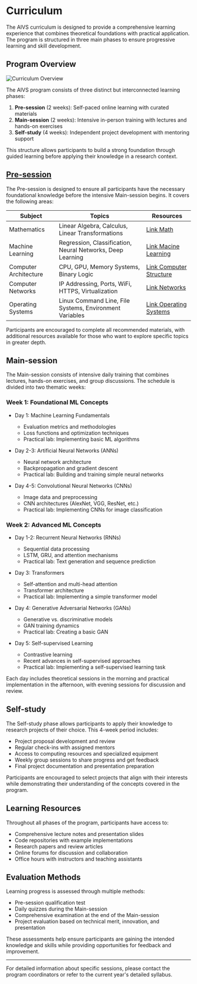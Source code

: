 # Curriculum

The AIVS curriculum is designed to provide a comprehensive learning experience that combines theoretical foundations with practical application. The program is structured in three main phases to ensure progressive learning and skill development.

## Program Overview

![Curriculum Overview](assets/curriculum_overview.png)

The AIVS program consists of three distinct but interconnected learning phases:

1. **Pre-session** (2 weeks): Self-paced online learning with curated materials
2. **Main-session** (2 weeks): Intensive in-person training with lectures and hands-on exercises
3. **Self-study** (4 weeks): Independent project development with mentoring support

This structure allows participants to build a strong foundation through guided learning before applying their knowledge in a research context.

## [Pre-session](presession.md)


The Pre-session is designed to ensure all participants have the necessary foundational knowledge before the intensive Main-session begins. It covers the following areas:

| Subject | Topics | Resources |
|---------|--------|-----------|
| Mathematics | Linear Algebra, Calculus, Linear Transformations | [Link Math](presession.md#1-basic-math) |
| Machine Learning | Regression, Classification, Neural Networks, Deep Learning | [Link Macine Learning](presession.md#2-basic-online-lectures) |
| Computer Architecture | CPU, GPU, Memory Systems, Binary Logic | [Link Computer Structure](presession.md#3-basic-computer-structure) |
| Computer Networks | IP Addressing, Ports, WiFi, HTTPS, Virtualization | [Link Networks](presession.md#4-basic-computer-network) |
| Operating Systems | Linux Command Line, File Systems, Environment Variables | [Link Operating Systems](presession.md#5-basic-operating-linux-system) |

Participants are encouraged to complete all recommended materials, with additional resources available for those who want to explore specific topics in greater depth.

## Main-session

The Main-session consists of intensive daily training that combines lectures, hands-on exercises, and group discussions. The schedule is divided into two thematic weeks:

### Week 1: Foundational ML Concepts

- Day 1: Machine Learning Fundamentals
  - Evaluation metrics and methodologies
  - Loss functions and optimization techniques
  - Practical lab: Implementing basic ML algorithms

- Day 2-3: Artificial Neural Networks (ANNs)
  - Neural network architecture
  - Backpropagation and gradient descent
  - Practical lab: Building and training simple neural networks

- Day 4-5: Convolutional Neural Networks (CNNs)
  - Image data and preprocessing
  - CNN architectures (AlexNet, VGG, ResNet, etc.)
  - Practical lab: Implementing CNNs for image classification

### Week 2: Advanced ML Concepts

- Day 1-2: Recurrent Neural Networks (RNNs)
  - Sequential data processing
  - LSTM, GRU, and attention mechanisms
  - Practical lab: Text generation and sequence prediction

- Day 3: Transformers
  - Self-attention and multi-head attention
  - Transformer architecture
  - Practical lab: Implementing a simple transformer model

- Day 4: Generative Adversarial Networks (GANs)
  - Generative vs. discriminative models
  - GAN training dynamics
  - Practical lab: Creating a basic GAN

- Day 5: Self-supervised Learning
  - Contrastive learning
  - Recent advances in self-supervised approaches
  - Practical lab: Implementing a self-supervised learning task

Each day includes theoretical sessions in the morning and practical implementation in the afternoon, with evening sessions for discussion and review.

## Self-study

The Self-study phase allows participants to apply their knowledge to research projects of their choice. This 4-week period includes:

- Project proposal development and review
- Regular check-ins with assigned mentors
- Access to computing resources and specialized equipment
- Weekly group sessions to share progress and get feedback
- Final project documentation and presentation preparation

Participants are encouraged to select projects that align with their interests while demonstrating their understanding of the concepts covered in the program.

## Learning Resources

Throughout all phases of the program, participants have access to:

- Comprehensive lecture notes and presentation slides
- Code repositories with example implementations
- Research papers and review articles
- Online forums for discussion and collaboration
- Office hours with instructors and teaching assistants

## Evaluation Methods

Learning progress is assessed through multiple methods:

- Pre-session qualification test
- Daily quizzes during the Main-session
- Comprehensive examination at the end of the Main-session
- Project evaluation based on technical merit, innovation, and presentation

These assessments help ensure participants are gaining the intended knowledge and skills while providing opportunities for feedback and improvement.

---

For detailed information about specific sessions, please contact the program coordinators or refer to the current year's detailed syllabus.
